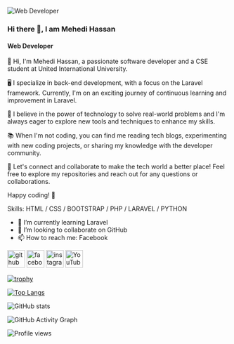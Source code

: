 ![Web Developer](https://scontent.fdac14-1.fna.fbcdn.net/v/t39.30808-6/351159744_638345105008283_6547626666557735230_n.jpg?stp=cp6_dst-jpg&_nc_cat=107&ccb=1-7&_nc_sid=52f669&_nc_eui2=AeFEY6Z8_J_hbfziBWDqzi7YoQR2suIPUdWhBHay4g9R1ViYj8bTSu9uwGukiU3CHYkzK2R6d_vF5Gv9b_LOXp--&_nc_ohc=Cn_hBaWSmnkAX94_iW5&_nc_ht=scontent.fdac14-1.fna&oh=00_AfABg-EwpSgmBHdbjfl9cyURNegrASHNBK_z2_DB2SiA8g&oe=651B175B)

### Hi there 👋, I am Mehedi Hassan
#### Web Developer

👋 Hi, I'm Mehedi Hassan, a passionate software developer and a CSE student at United International University.

🖥️ I specialize in back-end development, with a focus on the Laravel framework. Currently, I'm on an exciting journey of continuous learning and improvement in Laravel.

🌱 I believe in the power of technology to solve real-world problems and I'm always eager to explore new tools and techniques to enhance my skills.

📚 When I'm not coding, you can find me reading tech blogs, experimenting with new coding projects, or sharing my knowledge with the developer community.

🤝 Let's connect and collaborate to make the tech world a better place! Feel free to explore my repositories and reach out for any questions or collaborations.

Happy coding! 🚀


Skills: HTML / CSS / BOOTSTRAP / PHP / LARAVEL / PYTHON 

- 🌱 I’m currently learning Laravel 
- 👯 I’m looking to collaborate on GitHub 
- 📫 How to reach me: Facebook 


[<img src='https://cdn.jsdelivr.net/npm/simple-icons@3.0.1/icons/github.svg' alt='github' height='40'>](https://github.com/https://github.com/Mehedi5271)  [<img src='https://cdn.jsdelivr.net/npm/simple-icons@3.0.1/icons/facebook.svg' alt='facebook' height='40'>](https://www.facebook.com/https://www.facebook.com/official.mehedih52/)  [<img src='https://cdn.jsdelivr.net/npm/simple-icons@3.0.1/icons/instagram.svg' alt='instagram' height='40'>](https://www.instagram.com/https://www.instagram.com/mehe_the//)  [<img src='https://cdn.jsdelivr.net/npm/simple-icons@3.0.1/icons/youtube.svg' alt='YouTube' height='40'>](https://www.youtube.com/channel/https://www.youtube.com/channel/UC1lFjo2bnObZqutb0-QpjIA)  

[![trophy](https://github-profile-trophy.vercel.app/?username=https://github.com/Mehedi5271)](https://github.com/ryo-ma/github-profile-trophy)

[![Top Langs](https://github-readme-stats.vercel.app/api/top-langs/?username=https://github.com/Mehedi5271)](https://github.com/anuraghazra/github-readme-stats)

![GitHub stats](https://github-readme-stats.vercel.app/api?username=https://github.com/Mehedi5271&show_icons=true&count_private=true)  

![GitHub Activity Graph](https://activity-graph.herokuapp.com/graph?username=https://github.com/Mehedi5271)  

![Profile views](https://gpvc.arturio.dev/https://github.com/Mehedi5271)  
